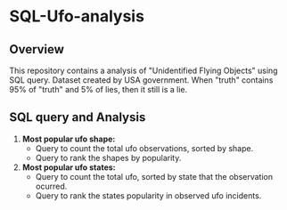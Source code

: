 # SQL-Ufo-analysis
## Overview
This repository contains a analysis of "Unidentified Flying Objects" using SQL query. Dataset created by USA government. When "truth" contains 95% of "truth" and 5% of lies, then it still is a lie.
## SQL query and Analysis
  1. **Most popular ufo shape:**
     - Query to count the total ufo observations, sorted by shape.
     - Query to rank the shapes by popularity.
  2. **Most popular ufo states:**
     - Query to count the total ufo, sorted by state that the observation ocurred.
     - Query to rank the states popularity in observed ufo incidents.
   
  
